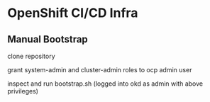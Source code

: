 # OpenShift CI/CD Infra

## Manual Bootstrap

clone repository

grant system-admin and cluster-admin roles to ocp admin user

inspect and run bootstrap.sh (logged into okd as admin with above privileges)
